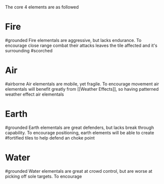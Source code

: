 The core 4 elements are as followed
# Fire
#grounded
Fire elementals are aggressive, but lacks endurance. 
To encourage close range combat their attacks leaves the tile affected and it's surrounding #scorched 
# Air
#airborne
Air elementals are mobile, yet fragile. 
To encourage movement air elementals will benefit greatly from [[Weather Effects]], so having patterned weather effect air elementals
# Earth
#grounded
Earth elementals are great defenders, but lacks break through capability. 
To encourage positioning, earth elements will be able to create #fortified tiles to help defend an choke point
# Water
#grounded
Water elementals are great at crowd control, but are worse at picking off sole targets. 
To encourage 